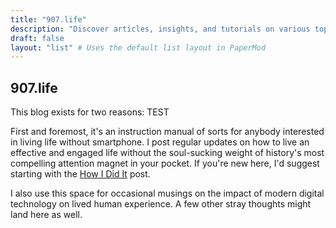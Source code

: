 ```yaml
---
title: "907.life"
description: "Discover articles, insights, and tutorials on various topics."
draft: false
layout: "list" # Uses the default list layout in PaperMod
---
```


## 907.life
This blog exists for two reasons: TEST

First and foremost, it's an instruction manual of sorts for anybody interested in living life without smartphone. I post regular updates on how to live an effective and engaged life without the soul-sucking weight of history's most compelling attention magnet in your pocket. If you're new here, I'd suggest starting with the [How I Did It](https://907.life/how-i-did-it/) post.
 
I also use this space for occasional musings on the impact of modern digital technology on lived human experience. A few other stray thoughts might land here as well.